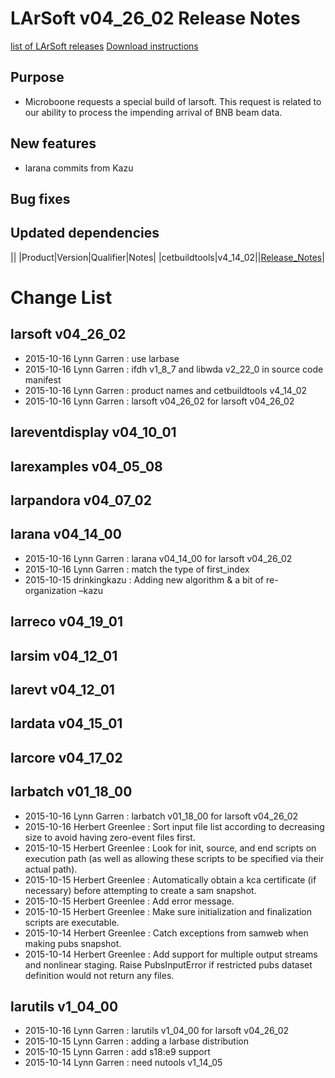 LArSoft v04_26_02 Release Notes
======================================================================

[list of LArSoft releases](LArSoft_release_list)
[Download instructions](http://scisoft.fnal.gov/scisoft/bundles/larsoft/v04_26_02/larsoft-v04_26_02.html)

Purpose
--------------------

-   Microboone requests a special build of larsoft. This request is related
    to our ability to process the impending arrival of BNB beam data.

New features
------------------------------

-   larana commits from Kazu

Bug fixes
------------------------

Updated dependencies
----------------------------------------------

||
|Product|Version|Qualifier|Notes|
|cetbuildtools|v4_14_02||[Release_Notes](https://cdcvs.fnal.gov/redmine/projects/cetbuildtools/wiki/Release_Notes)|

Change List
============================

larsoft v04_26_02
------------------------------------------

-   2015-10-16 Lynn Garren : use larbase
-   2015-10-16 Lynn Garren : ifdh v1_8_7 and libwda v2_22_0 in source code manifest
-   2015-10-16 Lynn Garren : product names and cetbuildtools v4_14_02
-   2015-10-16 Lynn Garren : larsoft v04_26_02 for larsoft v04_26_02

lareventdisplay v04_10_01
----------------------------------------------------------

larexamples v04_05_08
--------------------------------------------------

larpandora v04_07_02
------------------------------------------------

larana v04_14_00
----------------------------------------

-   2015-10-16 Lynn Garren : larana v04_14_00 for larsoft v04_26_02
-   2015-10-16 Lynn Garren : match the type of first_index
-   2015-10-15 drinkingkazu : Adding new algorithm & a bit of re-organization –kazu

larreco v04_19_01
------------------------------------------

larsim v04_12_01
----------------------------------------

larevt v04_12_01
----------------------------------------

lardata v04_15_01
------------------------------------------

larcore v04_17_02
------------------------------------------

larbatch v01_18_00
--------------------------------------------

-   2015-10-16 Lynn Garren : larbatch v01_18_00 for larsoft v04_26_02
-   2015-10-16 Herbert Greenlee : Sort input file list according to decreasing size to avoid having zero-event files first.
-   2015-10-15 Herbert Greenlee : Look for init, source, and end scripts on execution path (as well as allowing these scripts to be specified via their actual path).
-   2015-10-15 Herbert Greenlee : Automatically obtain a kca certificate (if necessary) before attempting to create a sam snapshot.
-   2015-10-15 Herbert Greenlee : Add error message.
-   2015-10-15 Herbert Greenlee : Make sure initialization and finalization scripts are executable.
-   2015-10-14 Herbert Greenlee : Catch exceptions from samweb when making pubs snapshot.
-   2015-10-14 Herbert Greenlee : Add support for multiple output streams and nonlinear staging. Raise PubsInputError if restricted pubs dataset definition would not return any files.

larutils v1_04_00
------------------------------------------

-   2015-10-16 Lynn Garren : larutils v1_04_00 for larsoft v04_26_02
-   2015-10-15 Lynn Garren : adding a larbase distribution
-   2015-10-15 Lynn Garren : add s18:e9 support
-   2015-10-14 Lynn Garren : need nutools v1_14_05
